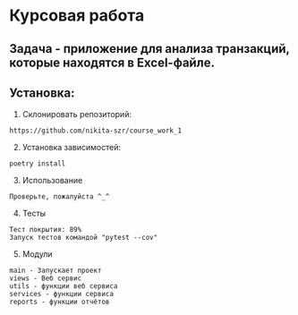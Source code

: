 # Курсовая работа 
## Задача - приложение для анализа транзакций, которые находятся в Excel-файле.
## Установка:
1. Склонировать репозиторий:
```
https://github.com/nikita-szr/course_work_1
```
2. Установка зависимостей: 
```
poetry install
```
3. Использование
```
Проверьте, пожалуйста ^_^
```
4. Тесты
```
Тест покрытия: 89% 
Запуск тестов командой "pytest --cov"

```
5. Модули
```
main - Запускает проект
views - Веб сервис
utils - функции веб сервиса
services - функции сервиса
reports - функции отчётов
```